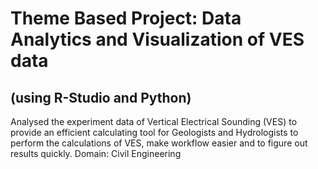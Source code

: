 # Theme Based Project: Data Analytics and Visualization of VES data
## (using R-Studio and Python)
Analysed the experiment data of Vertical Electrical Sounding (VES) to provide an efficient calculating tool for Geologists and Hydrologists to perform the calculations of VES, make workflow easier and to figure out results quickly. Domain: Civil Engineering
